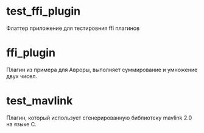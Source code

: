 # test_ffi_plugin

Флаттер приложение для тестировния ffi плагинов

# ffi_plugin

Плагин из примера для Авроры, выполняет суммирование и умножение двух чисел.

# test_mavlink

Плагин, который использует сгенерированную библиотеку mavlink 2.0 на языке C. 
